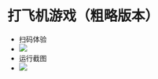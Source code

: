 # 打飞机游戏（粗略版本）
* 扫码体验
* ![](http://pufa.zbrjxz.com/feiji/img/qrcode.png) 
* 运行截图
* ![](http://pufa.zbrjxz.com/feiji/img/2.jpg) 